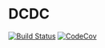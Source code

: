 # DCDC

[![Build Status](https://travis-ci.com/JasmineHao/DCDC.jl.svg?branch=master)](https://travis-ci.com/JasmineHao/DCDC.jl)
[![CodeCov](https://codecov.io/gh/JasmineHao/DCDC.jl/branch/master/graph/badge.svg)](https://codecov.io/gh/JasmineHao/DCDC.jl)

